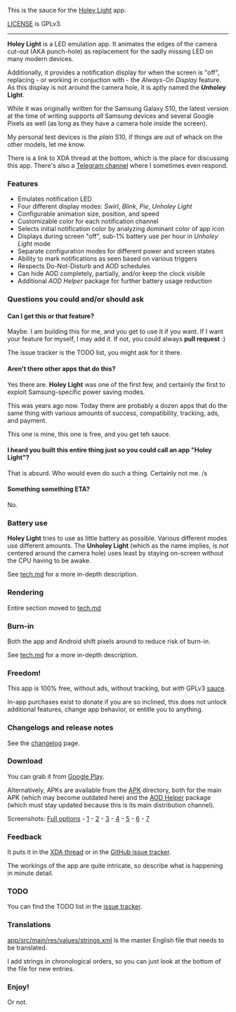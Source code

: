 This is the sauce for the [Holey Light](https://play.google.com/store/apps/details?id=eu.chainfire.holeylight) app.

[LICENSE](./LICENSE) is GPLv3.

---

**Holey Light** is a LED emulation app. It animates the edges of the
camera cut-out (AKA punch-hole) as replacement for the sadly missing
LED on many modern devices.

Additionally, it provides a notification display for when the screen is
"off", replacing - or working in conjuction with - the *Always-On Display*
feature. As this display is not around the camera hole, it is aptly named
the ***Un*holey Light**.

While it was originally written for the Samsung Galaxy S10, the latest
version at the time of writing supports *all* Samsung devices and
several Google Pixels as well (as long as they have a camera hole inside
the screen).

My personal test devices is the *plain* S10, if things are out of
whack on the other models, let me know.

There is a link to XDA thread at the bottom, which is the place for
discussing this app. There's also a [Telegram channel](https://t.me/joinchat/I8HshhIHzwrJalUJ)
where I sometimes even respond.

### Features

- Emulates notification LED
- Four different display modes: *Swirl*, *Blink*, *Pie*, *Unholey Light*
- Configurable animation size, position, and speed
- Customizable color for each notification channel
- Selects initial notification color by analyzing dominant color of app icon
- Displays during screen "off", sub-1% battery use per hour in *Unholey Light* mode
- Separate configuration modes for different power and screen states
- Ability to mark notifications as seen based on various triggers
- Respects Do-Not-Disturb and AOD schedules
- Can hide AOD completely, partially, and/or keep the clock visible
- Additional *AOD Helper* package for further battery usage reduction

### Questions you could and/or should ask

#### Can I get this or that feature?

Maybe. I am building this for me, and you get to use it if you want.
If I want your feature for myself, I may add it. If not, you could
always **pull request** :)

The issue tracker is the TODO list, you might ask for it there.

#### Aren't there other apps that do this?

Yes there are. **Holey Light** was one of the first few, and certainly
*the* first to exploit Samsung-specific power saving modes.

This was years ago now. Today there are probably a dozen apps that do
the same thing with various amounts of success, compatibility, tracking,
ads, and payment.

This one is mine, this one is free, and you get teh sauce.

#### I heard you built this entire thing just so you could call an app "Holey Light"?

That is absurd. Who would even do such a thing. Certainly not me. /s 

#### Something something ETA?

No.

### Battery use

**Holey Light** tries to use as little battery as possible. Various
different modes use different amounts. The **Unholey Light** (which
as the name implies, is *not* centered around the camera hole) uses
least by staying on-screen without the CPU having to be awake.

See [tech.md](./docs/tech.md) for a more in-depth description.

### Rendering

Entire section moved to [tech.md](./docs/tech.md)

### Burn-in

Both the app and Android shift pixels around to reduce risk of burn-in.

See [tech.md](./docs/tech.md) for a more in-depth description.

### Freedom!

This app is 100% free, without ads, without tracking, but *with* GPLv3 [sauce](https://github.com/Chainfire/HoleyLight).

In-app purchases exist to donate if you are so inclined, this does not unlock additional features, change app behavior, or entitle you to anything.

### Changelogs and release notes

See the [changelog](./docs/changelogs.md) page.

### Download

You can grab it from [Google Play](https://play.google.com/store/apps/details?id=eu.chainfire.holeylight).

Alternatively, APKs are available from the [APK](./apks) directory, both
for the main APK (which may become outdated here) and the [AOD Helper](./apks/AODHelper.md)
package (which must stay updated because this is its main distribution
channel).

Screenshots:
[Full options](https://raw.githubusercontent.com/Chainfire/HoleyLight/master/graphics/play/full_options.jpg) -
[1](https://raw.githubusercontent.com/Chainfire/HoleyLight/master/graphics/play/screenshot_v1.00_1.png) -
[2](https://raw.githubusercontent.com/Chainfire/HoleyLight/master/graphics/play/screenshot_v1.00_2.png) -
[3](https://raw.githubusercontent.com/Chainfire/HoleyLight/master/graphics/play/screenshot_v1.00_3.png) -
[4](https://raw.githubusercontent.com/Chainfire/HoleyLight/master/graphics/play/screenshot_v1.00_4.png) -
[5](https://raw.githubusercontent.com/Chainfire/HoleyLight/master/graphics/play/screenshot_v1.00_5.png) -
[6](https://raw.githubusercontent.com/Chainfire/HoleyLight/master/graphics/play/screenshot_v1.00_6.png) -
[7](https://raw.githubusercontent.com/Chainfire/HoleyLight/master/graphics/play/screenshot_v1.00_7.png)

### Feedback

It puts it in the [XDA thread](https://forum.xda-developers.com/galaxy-s10/themes/app-holey-light-t3917675) or in the [GitHub issue tracker](https://github.com/Chainfire/HoleyLight/issues).

The workings of the app are quite intricate, so describe what is happening in minute detail.

### TODO

You can find the TODO list in the [issue tracker](https://github.com/Chainfire/HoleyLight/issues?utf8=%E2%9C%93&q=is%3Aissue).

### Translations

[app/src/main/res/values/strings.xml](./app/src/main/res/values/strings.xml) is the master English file that needs to be translated.

I add strings in chronological orders, so you can just look at the bottom of the file for new entries.

### Enjoy!
Or not.
